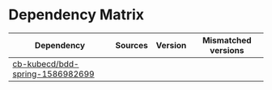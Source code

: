 # Dependency Matrix

Dependency | Sources | Version | Mismatched versions
---------- | ------- | ------- | -------------------
[cb-kubecd/bdd-spring-1586982699](https://github.com/cb-kubecd/bdd-spring-1586982699.git) |  | []() | 

